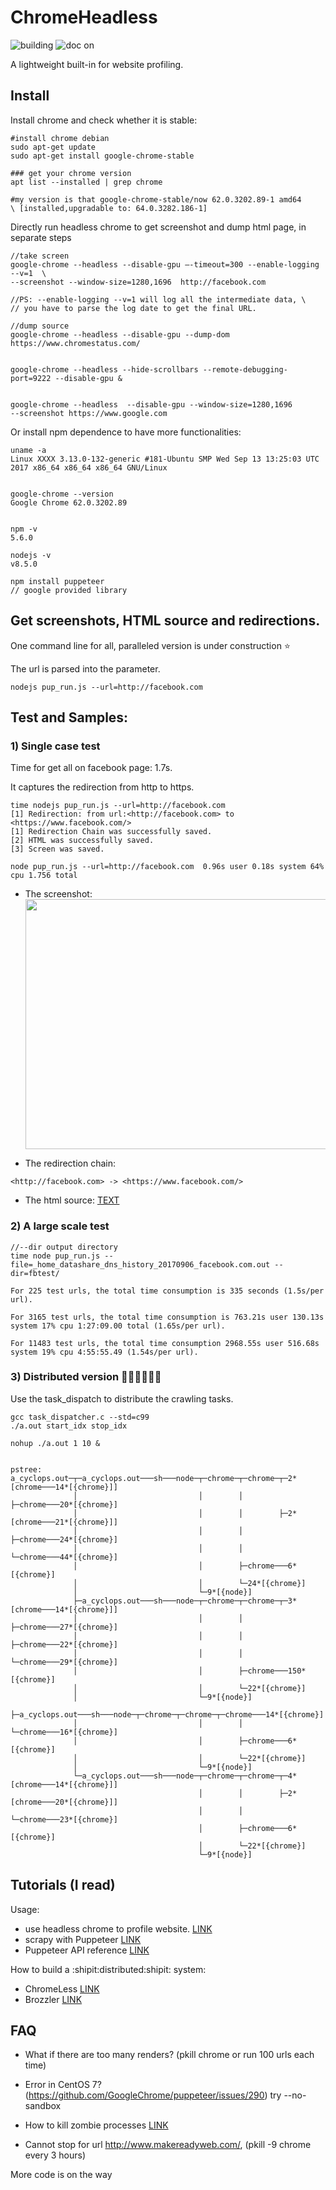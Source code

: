 # ChromeHeadless

<p align="left">
<img src="https://ci.pytorch.org/jenkins/job/pytorch-builds/job/pytorch-win-ws2016-cuda9-cudnn7-py3-trigger/badge/icon" alt="building">

<img src="https://img.shields.io/readthedocs/pip.svg" alt="doc on">
</p>
A lightweight built-in for website profiling.

## Install

Install chrome and check whether it is stable:

```
#install chrome debian
sudo apt-get update
sudo apt-get install google-chrome-stable

### get your chrome version
apt list --installed | grep chrome

#my version is that google-chrome-stable/now 62.0.3202.89-1 amd64
\ [installed,upgradable to: 64.0.3282.186-1]

```

Directly run headless chrome to get screenshot and dump html page, in separate steps

```
//take screen
google-chrome --headless --disable-gpu —-timeout=300 --enable-logging --v=1  \
--screenshot --window-size=1280,1696  http://facebook.com

//PS: --enable-logging --v=1 will log all the intermediate data, \
// you have to parse the log date to get the final URL.

//dump source
google-chrome --headless --disable-gpu --dump-dom https://www.chromestatus.com/


google-chrome --headless --hide-scrollbars --remote-debugging-port=9222 --disable-gpu &


google-chrome --headless  --disable-gpu --window-size=1280,1696
--screenshot https://www.google.com

```

Or install npm dependence to have more functionalities:
```
uname -a
Linux XXXX 3.13.0-132-generic #181-Ubuntu SMP Wed Sep 13 13:25:03 UTC 2017 x86_64 x86_64 x86_64 GNU/Linux


google-chrome --version
Google Chrome 62.0.3202.89


npm -v
5.6.0

nodejs -v
v8.5.0

npm install puppeteer
// google provided library
```

## Get screenshots, HTML source and redirections.

One command line for all, paralleled version is under construction :star:

The url is parsed into the parameter.

```
nodejs pup_run.js --url=http://facebook.com
```

## Test and Samples:

### 1) Single case test

Time for get all on facebook page: 1.7s.

It captures the redirection from http to https.

```
time nodejs pup_run.js --url=http://facebook.com
[1] Redirection: from url:<http://facebook.com> to <https://www.facebook.com/>
[1] Redirection Chain was successfully saved.
[2] HTML was successfully saved.
[3] Screen was saved.

node pup_run.js --url=http://facebook.com  0.96s user 0.18s system 64% cpu 1.756 total
```

- The screenshot: <img src="https://github.com/ririhedou/ChromeHeadless/blob/master/fb/facebook.com.screen.png" width="800" height="400" />


- The redirection chain:

```
<http://facebook.com> -> <https://www.facebook.com/>
```

- The html source: [TEXT](https://github.com/ririhedou/ChromeHeadless/blob/master/fb/facebook.com.source.txt)

### 2) A large scale test

```
//--dir output directory
time node pup_run.js --file=_home_datashare_dns_history_20170906_facebook.com.out --dir=fbtest/

For 225 test urls, the total time consumption is 335 seconds (1.5s/per url).

For 3165 test urls, the total time consumption is 763.21s user 130.13s system 17% cpu 1:27:09.00 total (1.65s/per url).

For 11483 test urls, the total time consumption 2968.55s user 516.68s system 19% cpu 4:55:55.49 (1.54s/per url).

```


### 3) Distributed version :rocket::rocket::rocket::rocket::rocket::rocket:

Use the task_dispatch to distribute the crawling tasks.

```
gcc task_dispatcher.c --std=c99
./a.out start_idx stop_idx

nohup ./a.out 1 10 &


pstree:
a_cyclops.out─┬─a_cyclops.out───sh───node─┬─chrome─┬─chrome─┬─2*[chrome───14*[{chrome}]]
              │                           │        │        ├─chrome───20*[{chrome}]
              │                           │        │        ├─2*[chrome───21*[{chrome}]]
              │                           │        │        ├─chrome───24*[{chrome}]
              │                           │        │        └─chrome───44*[{chrome}]
              │                           │        ├─chrome───6*[{chrome}]
              │                           │        └─24*[{chrome}]
              │                           └─9*[{node}]
              ├─a_cyclops.out───sh───node─┬─chrome─┬─chrome─┬─3*[chrome───14*[{chrome}]]
              │                           │        │        ├─chrome───27*[{chrome}]
              │                           │        │        ├─chrome───22*[{chrome}]
              │                           │        │        └─chrome───29*[{chrome}]
              │                           │        ├─chrome───150*[{chrome}]
              │                           │        └─22*[{chrome}]
              │                           └─9*[{node}]
              ├─a_cyclops.out───sh───node─┬─chrome─┬─chrome─┬─chrome───14*[{chrome}]
              │                           │        │        └─chrome───16*[{chrome}]
              │                           │        ├─chrome───6*[{chrome}]
              │                           │        └─22*[{chrome}]
              │                           └─9*[{node}]
              └─a_cyclops.out───sh───node─┬─chrome─┬─chrome─┬─4*[chrome───14*[{chrome}]]
                                          │        │        ├─2*[chrome───20*[{chrome}]]
                                          │        │        └─chrome───23*[{chrome}]
                                          │        ├─chrome───6*[{chrome}]
                                          │        └─22*[{chrome}]
                                          └─9*[{node}]

```

## Tutorials (I read)

Usage:

- use headless chrome to profile website. [LINK](https://medium.com/@e_mad_ehsan/getting-started-with-puppeteer-and-chrome-headless-for-web-scrapping-6bf5979dee3e)
- scrapy with Puppeteer [LINK](https://codeburst.io/a-guide-to-automating-scraping-the-web-with-javascript-chrome-puppeteer-node-js-b18efb9e9921)
- Puppeteer API reference [LINK](https://github.com/GoogleChrome/puppeteer/blob/v0.10.2/docs/api.md#pageclose)

How to build a :shipit:distributed:shipit: system:

- ChromeLess [LINK](https://github.com/graphcool/chromeless)
- Brozzler [LINK](https://github.com/internetarchive/brozzler)


## FAQ

- What if there are too many renders? (pkill chrome or run 100 urls each time)
- Error in CentOS 7? (https://github.com/GoogleChrome/puppeteer/issues/290)
  try --no-sandbox
- How to kill zombie processes [LINK](https://www.geeksforgeeks.org/zombie-processes-prevention/)

- Cannot stop for url http://www.makereadyweb.com/,  (pkill -9 chrome every 3 hours)


More code is on the way
